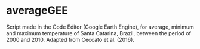 # averageGEE
Script made in the Code Editor (Google Earth Engine), for average, minimum and maximum temperature of Santa Catarina, Brazil, between the period of 2000 and 2010. Adapted from Ceccato et al. (2016).
